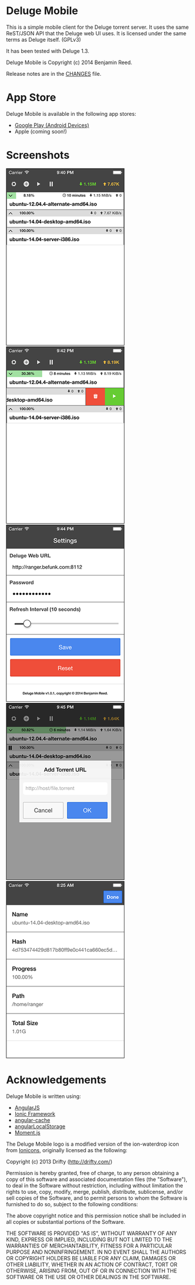 Deluge Mobile
=============

This is a simple mobile client for the Deluge torrent server.  It uses the same
ReST/JSON API that the Deluge web UI uses.  It is licensed under the same terms
as Deluge itself. (GPLv3)

It has been tested with Deluge 1.3.

Deluge Mobile is Copyright (c) 2014 Benjamin Reed.

Release notes are in the [CHANGES](CHANGES.md) file.

App Store
=========

Deluge Mobile is available in the following app stores:

* [Google Play (Android Devices)](https://play.google.com/store/apps/details?id=com.raccoonfink.deluge_mobile)
* Apple (coming soon!)

Screenshots
===========

![Main Tab View](images/screenshot-main.png) ![Delete, Pause/Resume](images/screenshot-options.png) ![Settings Tab View](images/screenshot-settings.png) ![Add Torrent](images/screenshot-add.png) ![Torrent Details](images/screenshot-details.png)

Acknowledgements
================

Deluge Mobile is written using:

* [AngularJS](https://angularjs.org/)
* [Ionic Framework](http://ionicframework.com/)
* [angular-cache](https://github.com/jmdobry/angular-cache)
* [angularLocalStorage](https://github.com/agrublev/angularLocalStorage)
* [Moment.js](http://momentjs.com/)

The Deluge Mobile logo is a modified version of the ion-waterdrop icon from [Ionicons](http://ionicons.com/), originally licensed as the following:

Copyright (c) 2013 Drifty (http://drifty.com/)

Permission is hereby granted, free of charge, to any person obtaining a copy
of this software and associated documentation files (the "Software"), to deal
in the Software without restriction, including without limitation the rights
to use, copy, modify, merge, publish, distribute, sublicense, and/or sell
copies of the Software, and to permit persons to whom the Software is
furnished to do so, subject to the following conditions:

The above copyright notice and this permission notice shall be included in
all copies or substantial portions of the Software.

THE SOFTWARE IS PROVIDED "AS IS", WITHOUT WARRANTY OF ANY KIND, EXPRESS OR
IMPLIED, INCLUDING BUT NOT LIMITED TO THE WARRANTIES OF MERCHANTABILITY,
FITNESS FOR A PARTICULAR PURPOSE AND NONINFRINGEMENT. IN NO EVENT SHALL THE
AUTHORS OR COPYRIGHT HOLDERS BE LIABLE FOR ANY CLAIM, DAMAGES OR OTHER
LIABILITY, WHETHER IN AN ACTION OF CONTRACT, TORT OR OTHERWISE, ARISING FROM,
OUT OF OR IN CONNECTION WITH THE SOFTWARE OR THE USE OR OTHER DEALINGS IN
THE SOFTWARE.
